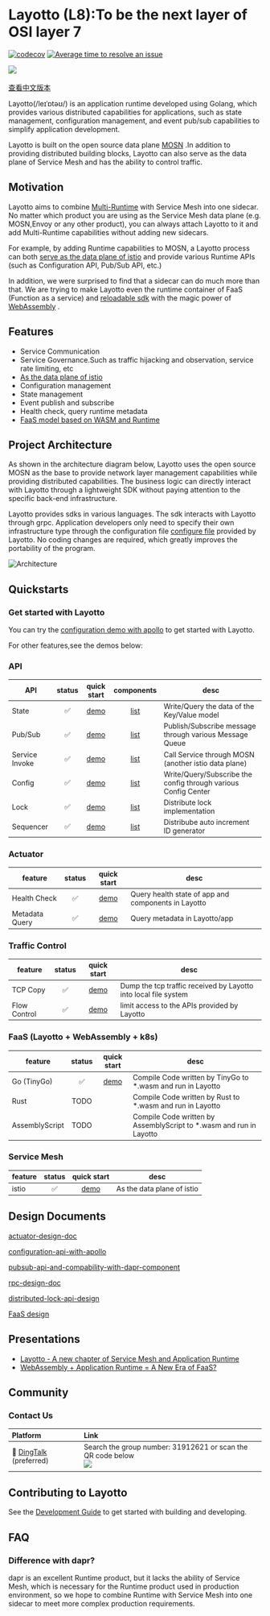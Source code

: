 # Layotto (L8):To be the next layer of OSI layer 7

[![codecov](https://codecov.io/gh/mosn/layotto/branch/main/graph/badge.svg?token=10RxwSV6Sz)](https://codecov.io/gh/mosn/layotto)
[![Average time to resolve an issue](http://isitmaintained.com/badge/resolution/mosn/layotto.svg)](http://isitmaintained.com/project/mosn/layotto "Average time to resolve an issue")

<img src="https://raw.githubusercontent.com/mosn/layotto/main/docs/img/logo/grey2-1.svg" height="120px">

[查看中文版本](https://mosn.io/layotto/#/zh/README)

Layotto(/leɪˈɒtəʊ/) is an application runtime developed using Golang, which provides various distributed capabilities for applications, such as state management, configuration management, and event pub/sub capabilities to simplify application development.

Layotto is built on the open source data plane [MOSN](https://github.com/mosn/mosn) .In addition to providing distributed building blocks, Layotto can also serve as the data plane of Service Mesh and has the ability to control traffic.

## Motivation

Layotto aims to combine [Multi-Runtime](https://www.infoq.com/articles/multi-runtime-microservice-architecture/) with Service Mesh into one sidecar. No matter which product you are using as the Service Mesh data plane (e.g. MOSN,Envoy or any other product), you can always attach Layotto to it and add Multi-Runtime capabilities without adding new sidecars. 

For example, by adding Runtime capabilities to MOSN, a Layotto process can both [serve as the data plane of istio](https://mosn.io/layotto/#/en/start/istio/start.md) and provide various Runtime APIs (such as Configuration API, Pub/Sub API, etc.)

In addition, we were surprised to find that a sidecar can do much more than that. We are trying to make Layotto even the runtime container of FaaS (Function as a service) and [reloadable sdk](https://github.com/mosn/layotto/issues/166) with the magic power of [WebAssembly](https://en.wikipedia.org/wiki/WebAssembly) .

## Features

- Service Communication
- Service Governance.Such as traffic hijacking and observation, service rate limiting, etc
- [As the data plane of istio](https://mosn.io/layotto/#/en/start/istio/start)
- Configuration management
- State management
- Event publish and subscribe
- Health check, query runtime metadata
- [FaaS model based on WASM and Runtime](docs/en/start/faas/start.md)

## Project Architecture

As shown in the architecture diagram below, Layotto uses the open source MOSN as the base to provide network layer management capabilities while providing distributed capabilities. The business logic can directly interact with Layotto through a lightweight SDK without paying attention to the specific back-end infrastructure.

Layotto provides sdks in various languages. The sdk interacts with Layotto through grpc. Application developers only need to specify their own infrastructure type through the configuration file [configure file](./configs/runtime_config.json) provided by Layotto. No coding changes are required, which greatly improves the portability of the program.

![Architecture](https://raw.githubusercontent.com/mosn/layotto/main/docs/img/runtime-architecture.png)

## Quickstarts

### Get started with Layotto

You can try the [configuration demo with apollo](en/start/configuration/start-apollo.md) to get started with Layotto.

For other features,see the demos below:

### API

|  API            | status |                               quick start                             |                                components                                 | desc |
|  -------------  | :----: | :--------------------------------------------------------------------:|:-------------------------------------------------------------------------:|---- |
| State           | ✅     | [demo](https://mosn.io/layotto/#/en/start/state/start)                | [list](https://mosn.io/layotto/#/en/component_specs/state/common)         | Write/Query the data of the Key/Value model |
| Pub/Sub         | ✅     | [demo](https://mosn.io/layotto/#/en/start/pubsub/start)               | [list](https://mosn.io/layotto/#/en/component_specs/pubsub/redis)         | Publish/Subscribe message through various Message Queue |
| Service Invoke  | ✅     | [demo](https://mosn.io/layotto/#/en/start/rpc/helloworld)             | [list](https://mosn.io/layotto/#/en/start/rpc/helloworld)                 | Call Service through MOSN (another istio data plane)|
| Config          | ✅     | [demo](https://mosn.io/layotto/#/en/start/configuration/start-apollo) | [list](https://mosn.io/layotto/#/en/component_specs/configuration/apollo) | Write/Query/Subscribe the config through various Config Center|
| Lock            | ✅     | [demo](https://mosn.io/layotto/#/en/start/lock/start)                 | [list](https://mosn.io/layotto/#/en/component_specs/lock/common)          | Distribute lock implementation|
| Sequencer       | ✅     | [demo](https://mosn.io/layotto/#/en/start/sequencer/start)            | [list](https://mosn.io/layotto/#/en/component_specs/sequencer/common)     | Distribube auto increment ID generator |


### Actuator

|  feature       | status |                         quick start                       |                         desc                         |
|  ------------- | :----: | :--------------------------------------------------------:|------------------------------------------------------|
| Health Check   | ✅     | [demo](https://mosn.io/layotto/#/en/start/actuator/start) | Query health state of app and components in Layotto  |
| Metadata Query | ✅     | [demo](https://mosn.io/layotto/#/en/start/actuator/start) | Query metadata in Layotto/app                        |

### Traffic Control

|  feature      | status |                              quick start                              |                               desc                              |
|  -----------  | :----: | :--------------------------------------------------------------------:|-----------------------------------------------------------------|
| TCP Copy      | ✅     | [demo](https://mosn.io/layotto/#/en/start/network_filter/tcpcopy)     | Dump the tcp traffic received by Layotto into local file system |
| Flow Control  | ✅     | [demo](https://mosn.io/layotto/#/en/start/stream_filter/flow_control) | limit access to the APIs provided by Layotto                    |

### FaaS (Layotto + WebAssembly + k8s)

|  feature       | status |                       quick start                      |                               desc                                  |
|  ------------- | :----: | :-----------------------------------------------------:|---------------------------------------------------------------------|
| Go (TinyGo)    | ✅     | [demo](https://mosn.io/layotto/#/en/start/faas/start)  | Compile Code written by TinyGo to *.wasm and run in Layotto         |
| Rust           | TODO     |   | Compile Code written by Rust to *.wasm and run in Layotto           |
| AssemblyScript | TODO     |   | Compile Code written by AssemblyScript to *.wasm and run in Layotto |

### Service Mesh
| feature | status |                       quick start                      |            desc            |
| ------- | :----: | :-----------------------------------------------------:|----------------------------|
| istio   | ✅     | [demo](https://mosn.io/layotto/#/en/start/istio/start) | As the data plane of istio |

## Design Documents

[actuator-design-doc](https://mosn.io/layotto/#/en/design/actuator/actuator-design-doc)

[configuration-api-with-apollo](https://mosn.io/layotto/#/en/design/configuration/configuration-api-with-apollo)

[pubsub-api-and-compability-with-dapr-component](https://mosn.io/layotto/#/en/design/pubsub/pubsub-api-and-compability-with-dapr-component)

[rpc-design-doc](https://mosn.io/layotto/#/en/design/rpc/rpc-design-doc)

[distributed-lock-api-design](https://mosn.io/layotto/#/en/design/lock/lock-api-design)

[FaaS design](https://mosn.io/layotto/#/en/design/faas/faas-poc-design.md)

## Presentations
  * [Layotto - A new chapter of Service Mesh and Application Runtime](https://www.youtube.com/watch?v=5v8gTrFUDk8)
  * [WebAssembly + Application Runtime = A New Era of FaaS?](https://www.youtube.com/watch?v=g01CJ4S9Qao)

## Community

### Contact Us

| Platform  | Link        |
|:----------|:------------|
| 💬 [DingTalk](https://www.dingtalk.com/en) (preferred) | Search the group number: 31912621 or scan the QR code below <br> <img src="https://raw.githubusercontent.com/mosn/layotto/main/docs/img/ding-talk-group-1.png" height="200px">

[comment]: <> (| 💬 [Wechat]&#40;https://www.wechat.com/en/&#41;  | Scan the QR code below and she will invite you into the wechat group <br> <img src="/img/wechat-group.jpg" height="200px">)

## Contributing to Layotto

See the [Development Guide](https://mosn.io/layotto/#/en/development/CONTRIBUTING) to get started with building and developing.

## FAQ

### Difference with dapr?

dapr is an excellent Runtime product, but it lacks the ability of Service Mesh, which is necessary for the Runtime 
product used in production environment, so we hope to combine Runtime with Service Mesh into one sidecar to meet 
more complex production requirements.

